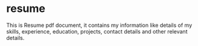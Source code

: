 # resume
This is Resume pdf document, it contains my information like details of my skills, experience, education, projects, contact details and other relevant details.
